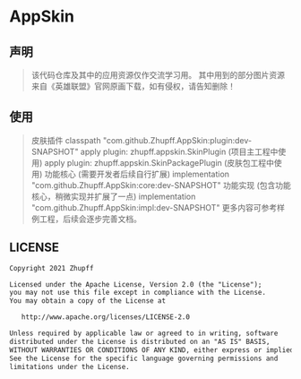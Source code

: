 # AppSkin

## 声明

> 该代码仓库及其中的应用资源仅作交流学习用。
> 其中用到的部分图片资源来自《英雄联盟》官网原画下载，如有侵权，请告知删除！

## 使用
> 皮肤插件
> classpath "com.github.Zhupff.AppSkin:plugin:dev-SNAPSHOT"
> apply plugin: zhupff.appskin.SkinPlugin (项目主工程中使用)
> apply plugin: zhupff.appskin.SkinPackagePlugin (皮肤包工程中使用)
> 功能核心 (需要开发者后续自行扩展)
> implementation "com.github.Zhupff.AppSkin:core:dev-SNAPSHOT"
> 功能实现 (包含功能核心，稍微实现并扩展了一点)
> implementation "com.github.Zhupff.AppSkin:impl:dev-SNAPSHOT"
> 更多内容可参考样例工程，后续会逐步完善文档。

## LICENSE

```markdown
Copyright 2021 Zhupff

Licensed under the Apache License, Version 2.0 (the "License");
you may not use this file except in compliance with the License.
You may obtain a copy of the License at

   http://www.apache.org/licenses/LICENSE-2.0

Unless required by applicable law or agreed to in writing, software
distributed under the License is distributed on an "AS IS" BASIS,
WITHOUT WARRANTIES OR CONDITIONS OF ANY KIND, either express or implied.
See the License for the specific language governing permissions and
limitations under the License.
```